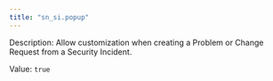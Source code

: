 ```yaml
---
title: "sn_si.popup"
---
```


Description: Allow customization when creating a Problem or Change Request from a Security Incident. 

Value: `true`